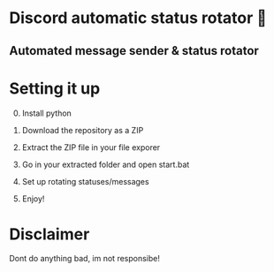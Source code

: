 # Discord automatic status rotator 🤖   
 
## Automated message sender & status rotator   
 
# Setting it up  

0. Install python
1. Download the repository as a ZIP    
2. Extract the ZIP file in your file exporer  
3. Go in your extracted folder and open start.bat  
4. Set up rotating statuses/messages    
   
5. Enjoy!  

# Disclaimer 
    
Dont do anything bad, im not responsibe!